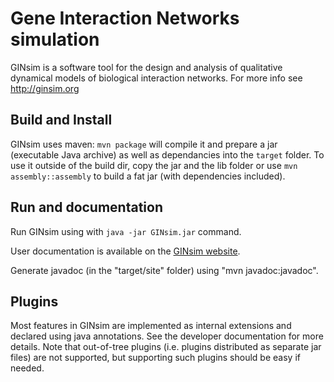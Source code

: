 # Gene Interaction Networks simulation

GINsim is a software tool for the design and analysis of qualitative dynamical models
of biological interaction networks.
For more info see http://ginsim.org


## Build and Install

GINsim uses maven: ```mvn package``` will compile it and prepare a jar
(executable Java archive) as well as dependancies into the ```target``` folder.
To use it outside of the build dir, copy the jar and the lib folder or use
```mvn assembly::assembly``` to build a fat jar (with dependencies included).


## Run and documentation

Run GINsim using with ```java -jar GINsim.jar``` command.

User documentation is available on the [GINsim website](http://doc.ginsim.org/).

Generate javadoc (in the "target/site" folder) using "mvn javadoc:javadoc".
	

  
## Plugins

Most features in GINsim are implemented as internal extensions and declared using java annotations.
See the developer documentation for more details.
Note that out-of-tree plugins (i.e. plugins distributed as separate jar files) are not
supported, but supporting such plugins should be easy if needed.

